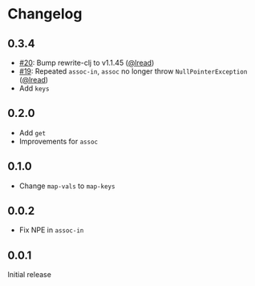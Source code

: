 # Changelog

## 0.3.4

- [#20](https://github.com/borkdude/rewrite-edn/issues/20): Bump rewrite-clj to v1.1.45 ([@lread](https://github.com/lread))
- [#19](https://github.com/borkdude/rewrite-edn/issues/19): Repeated `assoc-in`, `assoc` no longer throw `NullPointerException` ([@lread](https://github.com/lread))
- Add `keys`

## 0.2.0

- Add `get`
- Improvements for `assoc`

## 0.1.0

- Change `map-vals` to `map-keys`

## 0.0.2

- Fix NPE in `assoc-in`

## 0.0.1

Initial release
